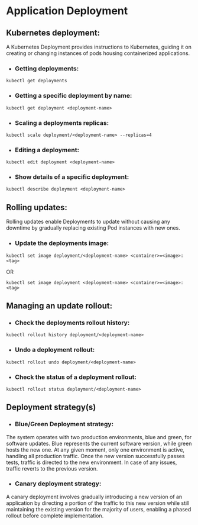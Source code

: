 # Application Deployment

## Kubernetes deployment:

A Kubernetes Deployment provides instructions to Kubernetes, guiding it on creating or changing instances of pods housing containerized applications.

* ### Getting deployments:

`kubectl get deployments`

* ### Getting a specific deployment by name:

`kubectl get deployment <deployment-name>`

* ### Scaling a deployments replicas:

`kubectl scale deployment/<deployment-name> --replicas=4`

* ### Editing a deployment:

`kubectl edit deployment <deployment-name>`

* ### Show details of a specific deployment:

`kubectl describe deployment <deployment-name>`

## Rolling updates:

Rolling updates enable Deployments to update without causing any downtime by gradually replacing existing Pod instances with new ones.

* ### Update the deployments image:
`kubectl set image deployment/<deployment-name> <container>=<image>:<tag>`

OR

`kubectl set image deployment <deployment-name> <container>=<image>:<tag>`

## Managing an update rollout:

* ### Check the deployments rollout history:
  
`kubectl rollout history deployment/<deployment-name>`

* ### Undo a deployment rollout:
  
`kubectl rollout undo deployment/<deployment-name>`

* ### Check the status of a deployment rollout:
  
`kubectl rollout status deployment/<deployment-name>`

## Deployment strategy(s)

* ### Blue/Green Deployment strategy:
  
The system operates with two production environments, blue and green, for software updates. Blue represents the current software version, while green hosts the new one. At any given moment, only one environment is active, handling all production traffic. Once the new version successfully passes tests, traffic is directed to the new environment. In case of any issues, traffic reverts to the previous version.

* ### Canary deployment strategy:

A canary deployment involves gradually introducing a new version of an application by directing a portion of the traffic to this new version while still maintaining the existing version for the majority of users, enabling a phased rollout before complete implementation.
